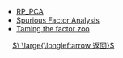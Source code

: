 [](README.md ':include')
- [RP_PCA](papers/RP_PCA.md)
- [Spurious Factor Analysis](papers/Spurious_Factor_Analysis.md)
- [Taming the factor zoo](papers/Taming_the_factor_zoo.md)

&nbsp;
&nbsp;
[$\ \large{\longleftarrow 返回}$](README.md)